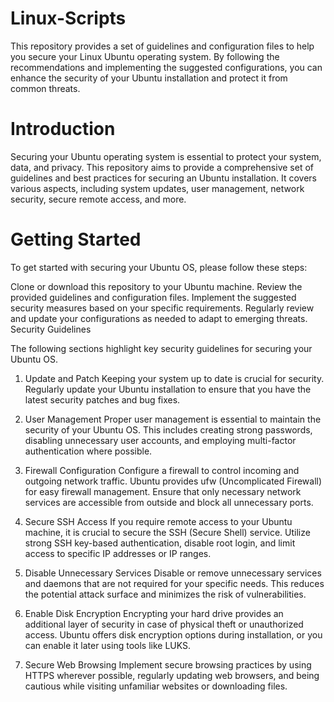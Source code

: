 # Linux-Scripts
This repository provides a set of guidelines and configuration files to help you secure your Linux Ubuntu operating system. By following the recommendations and implementing the suggested configurations, you can enhance the security of your Ubuntu installation and protect it from common threats.

# Introduction
Securing your Ubuntu operating system is essential to protect your system, data, and privacy. This repository aims to provide a comprehensive set of guidelines and best practices for securing an Ubuntu installation. It covers various aspects, including system updates, user management, network security, secure remote access, and more.

# Getting Started
To get started with securing your Ubuntu OS, please follow these steps:

Clone or download this repository to your Ubuntu machine.
Review the provided guidelines and configuration files.
Implement the suggested security measures based on your specific requirements.
Regularly review and update your configurations as needed to adapt to emerging threats.
Security Guidelines

The following sections highlight key security guidelines for securing your Ubuntu OS.

1. Update and Patch
Keeping your system up to date is crucial for security. Regularly update your Ubuntu installation to ensure that you have the latest security patches and bug fixes.

2. User Management
Proper user management is essential to maintain the security of your Ubuntu OS. This includes creating strong passwords, disabling unnecessary user accounts, and employing multi-factor authentication where possible.

3. Firewall Configuration
Configure a firewall to control incoming and outgoing network traffic. Ubuntu provides ufw (Uncomplicated Firewall) for easy firewall management. Ensure that only necessary network services are accessible from outside and block all unnecessary ports.

4. Secure SSH Access
If you require remote access to your Ubuntu machine, it is crucial to secure the SSH (Secure Shell) service. Utilize strong SSH key-based authentication, disable root login, and limit access to specific IP addresses or IP ranges.

5. Disable Unnecessary Services
Disable or remove unnecessary services and daemons that are not required for your specific needs. This reduces the potential attack surface and minimizes the risk of vulnerabilities.

6. Enable Disk Encryption
Encrypting your hard drive provides an additional layer of security in case of physical theft or unauthorized access. Ubuntu offers disk encryption options during installation, or you can enable it later using tools like LUKS.

7. Secure Web Browsing
Implement secure browsing practices by using HTTPS wherever possible, regularly updating web browsers, and being cautious while visiting unfamiliar websites or downloading files.
